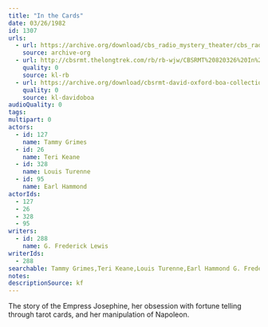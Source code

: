 ```yaml
---
title: "In the Cards"
date: 03/26/1982
id: 1307
urls: 
  - url: https://archive.org/download/cbs_radio_mystery_theater/cbs_radio_mystery_theater-1301-1350.zip/cbs_radio_mystery_theater-1301-1350%2Fcbsrmt_1307_in_the_cards.mp3
    source: archive-org
  - url: http://cbsrmt.thelongtrek.com/rb/rb-wjw/CBSRMT%20820326%20In%20The%20Cards_wjw.mp3
    quality: 0
    source: kl-rb
  - url: https://archive.org/download/cbsrmt-david-oxford-boa-collection/CBSRMT-820326-1307-In-the-Cards-(32-16)-{BoA}.mp3
    quality: 0
    source: kl-davidoboa
audioQuality: 0
tags: 
multipart: 0
actors:  
  - id: 127
    name: Tammy Grimes  
  - id: 26
    name: Teri Keane  
  - id: 328
    name: Louis Turenne  
  - id: 95
    name: Earl Hammond
actorIds:  
  - 127  
  - 26  
  - 328  
  - 95
writers:  
  - id: 288
    name: G. Frederick Lewis
writerIds:  
  - 288
searchable: Tammy Grimes,Teri Keane,Louis Turenne,Earl Hammond G. Frederick Lewis
notes: 
descriptionSource: kf
---
```

The story of the Empress Josephine, her obsession with fortune telling through tarot cards, and her manipulation of Napoleon.